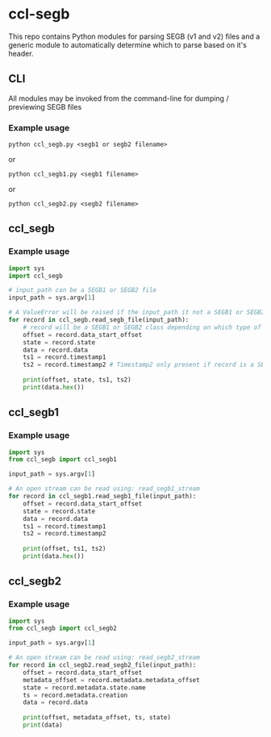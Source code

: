 # ccl-segb
This repo contains Python modules for parsing SEGB (v1 and v2) files and a generic module to automatically determine which to parse based on it's header.

## CLI
All modules may be invoked from the command-line for dumping / previewing 
SEGB files

### Example usage
```commandline
python ccl_segb.py <segb1 or segb2 filename>
```
or
```commandline
python ccl_segb1.py <segb1 filename>
```
or
```commandline
python ccl_segb2.py <segb2 filename>
```

## ccl_segb

### Example usage

```python
import sys
import ccl_segb

# input_path can be a SEGB1 or SEGB2 file
input_path = sys.argv[1]

# A ValueError will be raised if the input_path it not a SEGB1 or SEGB2 file
for record in ccl_segb.read_segb_file(input_path):
    # record will be a SEGB1 or SEGB2 class depending on which type of file was passed
    offset = record.data_start_offset
    state = record.state
    data = record.data
    ts1 = record.timestamp1
    ts2 = record.timestamp2 # Timestamp2 only present if record is a SEGB1
    
    print(offset, state, ts1, ts2)
    print(data.hex())
```

## ccl_segb1

### Example usage

```python
import sys
from ccl_segb import ccl_segb1

input_path = sys.argv[1]

# An open stream can be read using: read_segb1_stream 
for record in ccl_segb1.read_segb1_file(input_path):
    offset = record.data_start_offset
    state = record.state
    data = record.data
    ts1 = record.timestamp1
    ts2 = record.timestamp2
    
    print(offset, ts1, ts2)
    print(data.hex())
```

## ccl_segb2

### Example usage

```python
import sys
from ccl_segb import ccl_segb2

input_path = sys.argv[1]

# An open stream can be read using: read_segb2_stream
for record in ccl_segb2.read_segb2_file(input_path):
    offset = record.data_start_offset
    metadata_offset = record.metadata.metadata_offset
    state = record.metadata.state.name
    ts = record.metadata.creation
    data = record.data
    
    print(offset, metadata_offset, ts, state)
    print(data)

```
